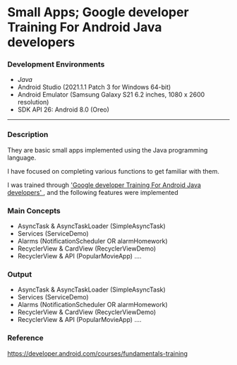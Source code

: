 # Small Apps; Google developer Training For Android Java developers

### Development Environments

- <em>Java</em>
- Android Studio (2021.1.1 Patch 3 for Windows 64-bit)
- Android Emulator (Samsung Galaxy S21 6.2 inches, 1080 x 2600 resolution)
- SDK API 26: Android 8.0 (Oreo)

___

### Description

They are basic small apps implemented using the Java programming language.

I have focused on completing various functions to get familiar with them.

I was trained through <a href ="https://developer.android.com/courses/fundamentals-training"> 'Google developer Training For Android Java developers' </a>, and the following features were implemented


### Main Concepts

- AsyncTask & AsyncTaskLoader (SimpleAsyncTask)
- Services (ServiceDemo)
- Alarms (NotificationScheduler OR alarmHomework)
- RecyclerView & CardView (RecyclerViewDemo)
- RecyclerView & API (PopularMovieApp)
....

### Output
- AsyncTask & AsyncTaskLoader (SimpleAsyncTask)
- Services (ServiceDemo)
- Alarms (NotificationScheduler OR alarmHomework)
- RecyclerView & CardView (RecyclerViewDemo)
- RecyclerView & API (PopularMovieApp)
....

### Reference 
https://developer.android.com/courses/fundamentals-training
